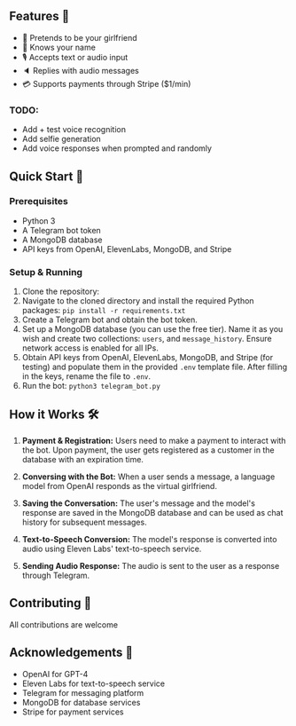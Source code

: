 ## Features 🌟
- 🧡 Pretends to be your girlfriend
- 📛 Knows your name
- 🎙️ Accepts text or audio input
- 🔈 Replies with audio messages
- 💳 Supports payments through Stripe ($1/min)

### TODO:
- Add + test voice recognition
- Add selfie generation
- Add voice responses when prompted and randomly

## Quick Start 🚀

### Prerequisites
- Python 3
- A Telegram bot token
- A MongoDB database
- API keys from OpenAI, ElevenLabs, MongoDB, and Stripe

### Setup & Running
1. Clone the repository:
2. Navigate to the cloned directory and install the required Python packages: ```pip install -r requirements.txt```
3. Create a Telegram bot and obtain the bot token.
4. Set up a MongoDB database (you can use the free tier). Name it as you wish and create two collections: `users`, and `message_history`. Ensure network access is enabled for all IPs.
5. Obtain API keys from OpenAI, ElevenLabs, MongoDB, and Stripe (for testing) and populate them in the provided `.env` template file. After filling in the keys, rename the file to `.env`.
6. Run the bot: ```python3 telegram_bot.py```


## How it Works 🛠️

1. **Payment & Registration:** Users need to make a payment to interact with the bot. Upon payment, the user gets registered as a customer in the database with an expiration time.

2. **Conversing with the Bot:** When a user sends a message, a language model from OpenAI responds as the virtual girlfriend.

3. **Saving the Conversation:** The user's message and the model's response are saved in the MongoDB database and can be used as chat history for subsequent messages.

4. **Text-to-Speech Conversion:** The model's response is converted into audio using Eleven Labs' text-to-speech service.

5. **Sending Audio Response:** The audio is sent to the user as a response through Telegram.

## Contributing 🤝
All contributions are welcome

## Acknowledgements 🙏
- OpenAI for GPT-4
- Eleven Labs for text-to-speech service
- Telegram for messaging platform
- MongoDB for database services
- Stripe for payment services
